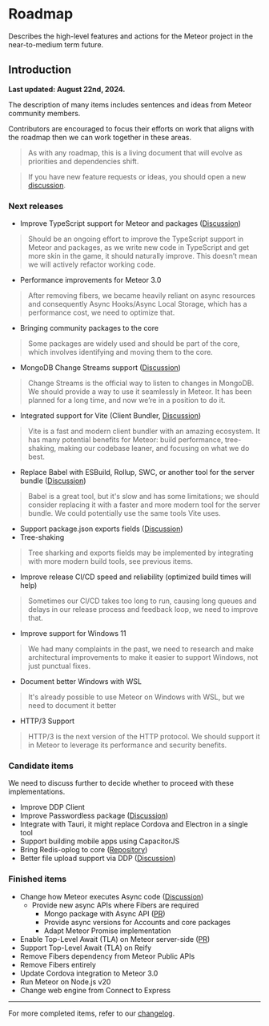 # Roadmap

Describes the high-level features and actions for the Meteor project in the near-to-medium term future.

## Introduction

**Last updated: August 22nd, 2024.**

The description of many items includes sentences and ideas from Meteor community members.

Contributors are encouraged to focus their efforts on work that aligns with the roadmap then we can work together in these areas.

> As with any roadmap, this is a living document that will evolve as priorities and dependencies shift.

> If you have new feature requests or ideas, you should open a new [discussion](https://github.com/meteor/meteor/discussions/new).

### Next releases

- Improve TypeScript support for Meteor and packages ([Discussion](https://github.com/meteor/meteor/discussions/12080))
> Should be an ongoing effort to improve the TypeScript support in Meteor and packages, as we write new code in TypeScript and get more skin in the game, it should naturally improve. This doesn’t mean we will actively refactor working code.

- Performance improvements for Meteor 3.0
> After removing fibers, we became heavily reliant on async resources and consequently Async Hooks/Async Local Storage, which has a performance cost, we need to optimize that.

- Bringing community packages to the core
> Some packages are widely used and should be part of the core, which involves identifying and moving them to the core.

- MongoDB Change Streams support ([Discussion](https://github.com/meteor/meteor/discussions/11842))
> Change Streams is the official way to listen to changes in MongoDB. We should provide a way to use it seamlessly in Meteor. It has been planned for a long time, and now we’re in a position to do it.

- Integrated support for Vite (Client Bundler, [Discussion](https://github.com/meteor/meteor/discussions/11587))
> Vite is a fast and modern client bundler with an amazing ecosystem. It has many potential benefits for Meteor: build performance, tree-shaking, making our codebase leaner, and focusing on what we do best.

- Replace Babel with ESBuild, Rollup, SWC, or another tool for the server bundle ([Discussion](https://github.com/meteor/meteor/discussions/11587))
> Babel is a great tool, but it's slow and has some limitations; we should consider replacing it with a faster and more modern tool for the server bundle. We could potentially use the same tools Vite uses.

- Support package.json exports fields ([Discussion](https://github.com/meteor/meteor/discussions/11727))
- Tree-shaking

> Tree sharking and exports fields may be implemented by integrating with more modern build tools, see previous items.

- Improve release CI/CD speed and reliability (optimized build times will help)
> Sometimes our CI/CD takes too long to run, causing long queues and delays in our release process and feedback loop, we need to improve that.

- Improve support for Windows 11
> We had many complaints in the past, we need to research and make architectural improvements to make it easier to support Windows, not just punctual fixes.

- Document better Windows with WSL
> It's already possible to use Meteor on Windows with WSL, but we need to document it better

- HTTP/3 Support
> HTTP/3 is the next version of the HTTP protocol. We should support it in Meteor to leverage its performance and security benefits.

### Candidate items

We need to discuss further to decide whether to proceed with these implementations.

- Improve DDP Client
- Improve Passwordless package ([Discussion](https://github.com/meteor/meteor/discussions/12075))
- Integrate with Tauri, it might replace Cordova and Electron in a single tool
- Support building mobile apps using CapacitorJS
- Bring Redis-oplog to core ([Repository](https://github.com/Meteor-Community-Packages/redis-oplog))
- Better file upload support via DDP ([Discussion](https://github.com/meteor/meteor/discussions/11523))

### Finished items

- Change how Meteor executes Async code ([Discussion](https://github.com/meteor/meteor/discussions/11505))
  - Provide new async APIs where Fibers are required
    - Mongo package with Async API ([PR](https://github.com/meteor/meteor/pull/12028))
    - Provide async versions for Accounts and core packages
    - Adapt Meteor Promise implementation
- Enable Top-Level Await (TLA) on Meteor server-side ([PR](https://github.com/meteor/meteor/pull/12095))
- Support Top-Level Await (TLA) on Reify
- Remove Fibers dependency from Meteor Public APIs
- Remove Fibers entirely
- Update Cordova integration to Meteor 3.0
- Run Meteor on Node.js v20
- Change web engine from Connect to Express

-----------

For more completed items, refer to our [changelog](https://docs.meteor.com/history.html).